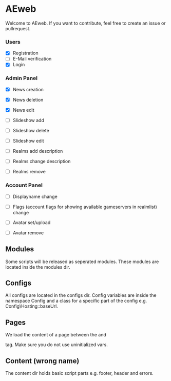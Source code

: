 # AEweb
Welcome to AEweb. If you want to contribute, feel free to create an issue or pullrequest.

### Users
- [x] Registration
- [ ] E-Mail verification
- [x] Login

### Admin Panel
- [x] News creation
- [x] News deletion
- [x] News edit

- [ ] Slideshow add
- [ ] Slideshow delete
- [ ] Slideshow edit

- [ ] Realms add description
- [ ] Realms change description
- [ ] Realms remove

### Account Panel
- [ ] Displayname change
- [ ] Flags (account flags for showing available gameservers in realmlist) change

- [ ] Avatar set/upload
- [ ] Avatar remove




## Modules
Some scripts will be released as seperated modules. These modules are located inside the modules dir.

## Configs
All configs are located in the configs dir. Config variables are inside the namespace Config and a class for a specific part of the config e.g. Config\Hosting::baseUrl.

## Pages
We load the content of a page between the <body> and <footer> tag. Make sure you do not use uninitialized vars.

## Content (wrong name)
The content dir holds basic script parts e.g. footer, header and errors.
 